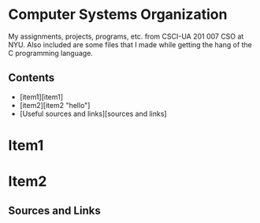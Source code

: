 # Computer Systems Organization
My assignments, projects, programs, etc. from CSCI-UA 201 007 CSO at NYU. Also included are some files that I made while getting the hang of the C programming language.

## Contents
* [item1][item1]
* [item2][item2 "hello"]
* [Useful sources and links][sources and links]

# Item1



# Item2



## Sources and Links


  
